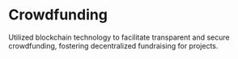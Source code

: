# Crowdfunding
 Utilized blockchain technology to facilitate transparent and secure crowdfunding, fostering decentralized fundraising for projects.
